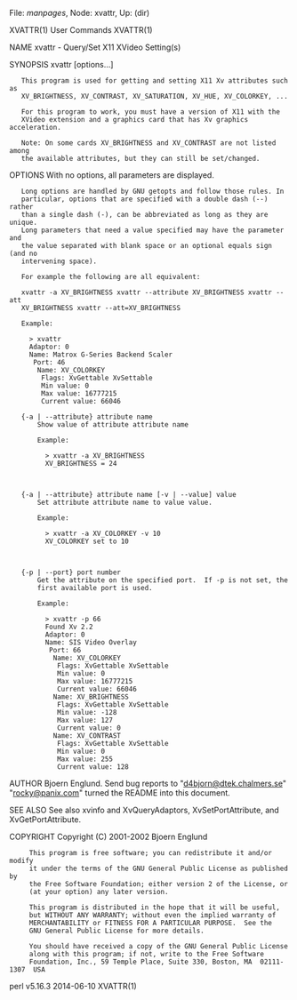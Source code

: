 File: *manpages*,  Node: xvattr,  Up: (dir)

XVATTR(1)                        User Commands                       XVATTR(1)



NAME
       xvattr - Query/Set X11 XVideo Setting(s)

SYNOPSIS
       xvattr [options...]

       This program is used for getting and setting X11 Xv attributes such as
       XV_BRIGHTNESS, XV_CONTRAST, XV_SATURATION, XV_HUE, XV_COLORKEY, ...

       For this program to work, you must have a version of X11 with the
       XVideo extension and a graphics card that has Xv graphics acceleration.

       Note: On some cards XV_BRIGHTNESS and XV_CONTRAST are not listed among
       the available attributes, but they can still be set/changed.

   OPTIONS
       With no options, all parameters are displayed.

       Long options are handled by GNU getopts and follow those rules. In
       particular, options that are specified with a double dash (--) rather
       than a single dash (-), can be abbreviated as long as they are unique.
       Long parameters that need a value specified may have the parameter and
       the value separated with blank space or an optional equals sign (and no
       intervening space).

       For example the following are all equivalent:

       xvattr -a XV_BRIGHTNESS xvattr --attribute XV_BRIGHTNESS xvattr --att
       XV_BRIGHTNESS xvattr --att=XV_BRIGHTNESS

       Example:

         > xvattr
         Adaptor: 0
         Name: Matrox G-Series Backend Scaler
          Port: 46
           Name: XV_COLORKEY
            Flags: XvGettable XvSettable
            Min value: 0
            Max value: 16777215
            Current value: 66046

       {-a | --attribute} attribute name
           Show value of attribute attribute name

           Example:

             > xvattr -a XV_BRIGHTNESS
             XV_BRIGHTNESS = 24



       {-a | --attribute} attribute name [-v | --value] value
           Set attribute attribute name to value value.

           Example:

             > xvattr -a XV_COLORKEY -v 10
             XV_COLORKEY set to 10



       {-p | --port} port number
           Get the attribute on the specified port.  If -p is not set, the
           first available port is used.

           Example:

             > xvattr -p 66
             Found Xv 2.2
             Adaptor: 0
             Name: SIS Video Overlay
              Port: 66
               Name: XV_COLORKEY
                Flags: XvGettable XvSettable
                Min value: 0
                Max value: 16777215
                Current value: 66046
               Name: XV_BRIGHTNESS
                Flags: XvGettable XvSettable
                Min value: -128
                Max value: 127
                Current value: 0
               Name: XV_CONTRAST
                Flags: XvGettable XvSettable
                Min value: 0
                Max value: 255
                Current value: 128

AUTHOR
       Bjoern Englund. Send bug reports to "d4bjorn@dtek.chalmers.se"
       "rocky@panix.com" turned the README into this document.

SEE ALSO
       See also xvinfo and XvQueryAdaptors, XvSetPortAttribute, and
       XvGetPortAttribute.

COPYRIGHT
         Copyright (C) 2001-2002 Bjoern Englund

         This program is free software; you can redistribute it and/or modify
         it under the terms of the GNU General Public License as published by
         the Free Software Foundation; either version 2 of the License, or
         (at your option) any later version.

         This program is distributed in the hope that it will be useful,
         but WITHOUT ANY WARRANTY; without even the implied warranty of
         MERCHANTABILITY or FITNESS FOR A PARTICULAR PURPOSE.  See the
         GNU General Public License for more details.

         You should have received a copy of the GNU General Public License
         along with this program; if not, write to the Free Software
         Foundation, Inc., 59 Temple Place, Suite 330, Boston, MA  02111-1307  USA



perl v5.16.3                      2014-06-10                         XVATTR(1)

